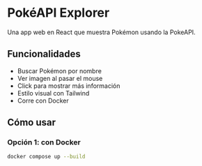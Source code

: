 # PokéAPI Explorer

Una app web en React que muestra Pokémon usando la PokeAPI.

## Funcionalidades

- Buscar Pokémon por nombre
- Ver imagen al pasar el mouse
- Click para mostrar más información
- Estilo visual con Tailwind
- Corre con Docker

## Cómo usar

### Opción 1: con Docker

```bash
docker compose up --build
